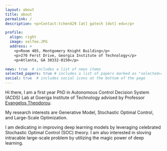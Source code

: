 ```yaml
---
layout: about
title: about
permalink: /
description: <p>Contact:tchen429 [at] gatech [dot] edu</p>

profile:
  align: right
  image: selfee.JPG
  address: >
    <p>Room 405, Montgomery Knight Building</p>
    <p>270 Ferst Drive, Georgia Institute of Technology</p>
    <p>Atlanta, GA 30332-0150</p>

news: true  # includes a list of news items
selected_papers: true # includes a list of papers marked as "selected={true}"
social: true  # includes social icons at the bottom of the page
---
```


Hi there, I am a first year PhD in Autonomous Control Decision System (ACDS) Lab at Goeriga Institute of Technology advised by Professor [Evangelos Theodorou](https://ae.gatech.edu/people/evangelos-theodorou).

My research interests are Generative Model, Stochastic Optimal Control, and Large-Scale Optimization.

I am dedicating in improving deep learning models by leveraging celebrated Stochastic Optimal Control (SOC) theory. I am also interested in sloving intracable large-scale problem by utilizing the magic power of deep learning. 
<!-- Write your biography here. Tell the world about yourself. Link to your favorite [subreddit](http://reddit.com){:target="\_blank"}. You can put a picture in, too. The code is already in, just name your picture `prof_pic.jpg` and put it in the `img/` folder.

Put your address / P.O. box / other info right below your picture. You can also disable any these elements by editing `profile` property of the YAML header of your `_pages/about.md`. Edit `_bibliography/papers.bib` and Jekyll will render your [publications page](/al-folio/publications/) automatically.

Link to your social media connections, too. This theme is set up to use [Font Awesome icons](http://fortawesome.github.io/Font-Awesome/){:target="\_blank"} and [Academicons](https://jpswalsh.github.io/academicons/){:target="\_blank"}, like the ones below. Add your Facebook, Twitter, LinkedIn, Google Scholar, or just disable all of them. -->
